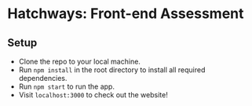 # Hatchways: Front-end Assessment

## Setup

- Clone the repo to your local machine.
- Run `npm install` in the root directory to install all required dependencies.
- Run `npm start` to run the app.
- Visit `localhost:3000` to check out the website!
